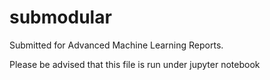 # submodular

Submitted for Advanced Machine Learning Reports.

Please be advised that this file is run under jupyter notebook
